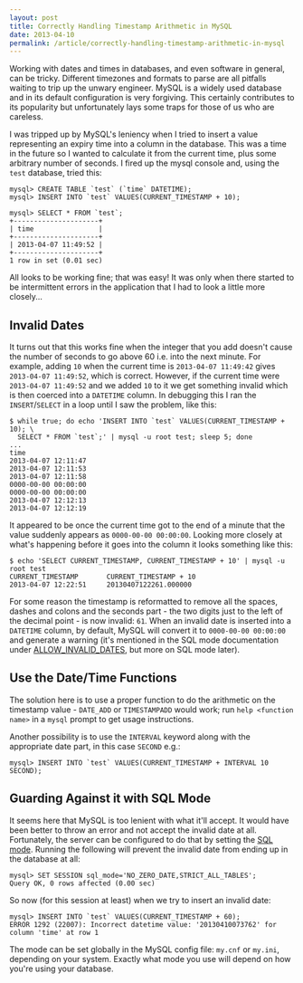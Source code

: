 ```yaml
---
layout: post
title: Correctly Handling Timestamp Arithmetic in MySQL
date: 2013-04-10
permalink: /article/correctly-handling-timestamp-arithmetic-in-mysql
---
```


Working with dates and times in databases, and even software in general, can be tricky. Different timezones and formats to parse are all pitfalls waiting to trip up the unwary engineer. MySQL is a widely used database and in its default configuration is very forgiving. This certainly contributes to its popularity but unfortunately lays some traps for those of us who are careless.

I was tripped up by MySQL's leniency when I tried to insert a value representing an expiry time into a column in the database. This was a time in the future so I wanted to calculate it from the current time, plus some arbitrary number of seconds. I fired up the mysql console and, using the ```test``` database, tried this:

    mysql> CREATE TABLE `test` (`time` DATETIME);
    mysql> INSERT INTO `test` VALUES(CURRENT_TIMESTAMP + 10);

    mysql> SELECT * FROM `test`;
    +---------------------+
    | time                |
    +---------------------+
    | 2013-04-07 11:49:52 |
    +---------------------+
    1 row in set (0.01 sec)

All looks to be working fine; that was easy! It was only when there started to be intermittent errors in the application that I had to look a little more closely...

## Invalid Dates

It turns out that this works fine when the integer that you add doesn't cause the number of seconds to go above 60 i.e. into the next minute. For example, adding ```10``` when the current time is ```2013-04-07 11:49:42``` gives ```2013-04-07 11:49:52```, which is correct. However, if the current time were ```2013-04-07 11:49:52``` and we added ```10``` to it we get something invalid which is then coerced into a ```DATETIME``` column. In debugging this I ran the ```INSERT```/```SELECT``` in a loop until I saw the problem, like this:

    $ while true; do echo 'INSERT INTO `test` VALUES(CURRENT_TIMESTAMP + 10); \
      SELECT * FROM `test`;' | mysql -u root test; sleep 5; done
    ...
    time
    2013-04-07 12:11:47
    2013-04-07 12:11:53
    2013-04-07 12:11:58
    0000-00-00 00:00:00
    0000-00-00 00:00:00
    2013-04-07 12:12:13
    2013-04-07 12:12:19

It appeared to be once the current time got to the end of a minute that the value suddenly appears as ```0000-00-00 00:00:00```. Looking more closely at what's happening before it goes into the column it looks something like this:

    $ echo 'SELECT CURRENT_TIMESTAMP, CURRENT_TIMESTAMP + 10' | mysql -u root test
    CURRENT_TIMESTAMP       CURRENT_TIMESTAMP + 10
    2013-04-07 12:22:51     20130407122261.000000

For some reason the timestamp is reformatted to remove all the spaces, dashes and colons and the seconds part - the two digits just to the left of the decimal point - is now invalid: ```61```. When an invalid date is inserted into a ```DATETIME``` column, by default, MySQL will convert it to ```0000-00-00 00:00:00``` and generate a warning (it's mentioned in the SQL mode documentation under [ALLOW\_INVALID\_DATES](http://dev.mysql.com/doc/refman/5.5/en/server-sql-mode.html#sqlmode_allow_invalid_dates), but more on SQL mode later).

## Use the Date/Time Functions

The solution here is to use a proper function to do the arithmetic on the timestamp value - ```DATE_ADD``` or ```TIMESTAMPADD``` would work; run ```help <function name>``` in a ```mysql``` prompt to get usage instructions.

Another possibility is to use the ```INTERVAL``` keyword along with the appropriate date part, in this case ```SECOND``` e.g.:

    mysql> INSERT INTO `test` VALUES(CURRENT_TIMESTAMP + INTERVAL 10 SECOND);

## Guarding Against it with SQL Mode

It seems here that MySQL is too lenient with what it'll accept. It would have been better to throw an error and not accept the invalid date at all. Fortunately, the server can be configured to do that by setting the [SQL mode](http://dev.mysql.com/doc/refman/5.5/en/server-sql-mode.html). Running the following will prevent the invalid date from ending up in the database at all:

    mysql> SET SESSION sql_mode='NO_ZERO_DATE,STRICT_ALL_TABLES';
    Query OK, 0 rows affected (0.00 sec)

So now (for this session at least) when we try to insert an invalid date:

    mysql> INSERT INTO `test` VALUES(CURRENT_TIMESTAMP + 60);
    ERROR 1292 (22007): Incorrect datetime value: '20130410073762' for column 'time' at row 1

The mode can be set globally in the MySQL config file: ```my.cnf``` or ```my.ini```, depending on your system. Exactly what mode you use will depend on how you're using your database.

